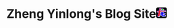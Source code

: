 # Zheng Yinlong's Blog Site<img src='static/img/logo.png' alt='logo' height=25px/>

<!-- # KeepWork -->
<!-- Create Your Own Personal Website in Markdown. Visit http://keepwork.com  -->

